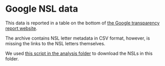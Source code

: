 # Google NSL data

This data is reported in a table on the bottom of [the Google transparency report website](https://transparencyreport.google.com/user-data/us-national-security?hl=en).

The archive contains NSL letter metadata in CSV format, however, is missing the links to the NSL letters themselves.

We used [this script in the analysis folder](/scripts/analysis/parse_and_download_google_nsls.ipynb) to download the NSLs in this folder.